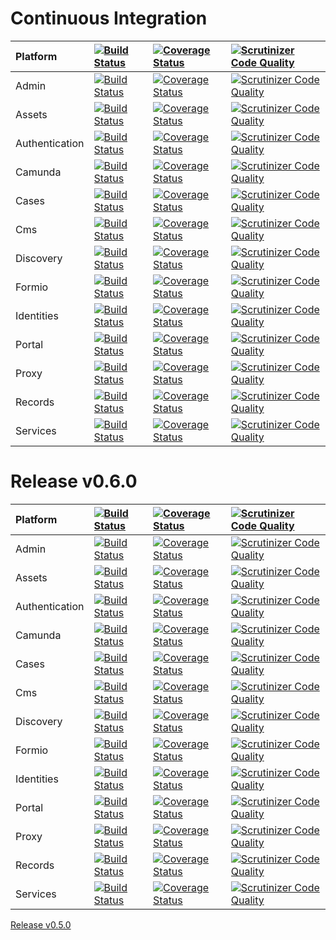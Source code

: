 # Continuous Integration

| Platform | [![Build Status](https://travis-ci.org/DigitalState/Platform.svg?branch=develop)](https://travis-ci.org/DigitalState/Platform) | [![Coverage Status](https://coveralls.io/repos/github/DigitalState/Platform/badge.svg?branch=develop)](https://coveralls.io/github/DigitalState/Platform?branch=develop) | [![Scrutinizer Code Quality](https://scrutinizer-ci.com/g/DigitalState/Platform/badges/quality-score.png?b=develop)](https://scrutinizer-ci.com/g/DigitalState/Platform/?branch=develop) |
| :-- | :-- | :-- | :-- |
| Admin | [![Build Status](https://travis-ci.org/DigitalState/Admin.svg?branch=develop)](https://travis-ci.org/DigitalState/Admin) | [![Coverage Status](https://coveralls.io/repos/github/DigitalState/Admin/badge.svg?branch=develop)](https://coveralls.io/github/DigitalState/Admin?branch=develop) | [![Scrutinizer Code Quality](https://scrutinizer-ci.com/g/DigitalState/Admin/badges/quality-score.png?b=develop)](https://scrutinizer-ci.com/g/DigitalState/Admin/?branch=develop) |
| Assets | [![Build Status](https://travis-ci.org/DigitalState/Assets.svg?branch=develop)](https://travis-ci.org/DigitalState/Assets) | [![Coverage Status](https://coveralls.io/repos/github/DigitalState/Assets/badge.svg?branch=develop)](https://coveralls.io/github/DigitalState/Assets?branch=develop) | [![Scrutinizer Code Quality](https://scrutinizer-ci.com/g/DigitalState/Assets/badges/quality-score.png?b=develop)](https://scrutinizer-ci.com/g/DigitalState/Assets/?branch=develop) |
| Authentication | [![Build Status](https://travis-ci.org/DigitalState/Authentication.svg?branch=develop)](https://travis-ci.org/DigitalState/Authentication) | [![Coverage Status](https://coveralls.io/repos/github/DigitalState/Authentication/badge.svg?branch=develop)](https://coveralls.io/github/DigitalState/Authentication?branch=develop) | [![Scrutinizer Code Quality](https://scrutinizer-ci.com/g/DigitalState/Authentication/badges/quality-score.png?b=develop)](https://scrutinizer-ci.com/g/DigitalState/Authentication/?branch=develop) |
| Camunda | [![Build Status](https://travis-ci.org/DigitalState/Camunda.svg?branch=develop)](https://travis-ci.org/DigitalState/Camunda) | [![Coverage Status](https://coveralls.io/repos/github/DigitalState/Camunda/badge.svg?branch=develop)](https://coveralls.io/github/DigitalState/Camunda?branch=develop) | [![Scrutinizer Code Quality](https://scrutinizer-ci.com/g/DigitalState/Camunda/badges/quality-score.png?b=develop)](https://scrutinizer-ci.com/g/DigitalState/Camunda/?branch=develop) |
| Cases | [![Build Status](https://travis-ci.org/DigitalState/Cases.svg?branch=develop)](https://travis-ci.org/DigitalState/Cases) | [![Coverage Status](https://coveralls.io/repos/github/DigitalState/Cases/badge.svg?branch=develop)](https://coveralls.io/github/DigitalState/Cases?branch=develop) | [![Scrutinizer Code Quality](https://scrutinizer-ci.com/g/DigitalState/Cases/badges/quality-score.png?b=develop)](https://scrutinizer-ci.com/g/DigitalState/Cases/?branch=develop) |
| Cms | [![Build Status](https://travis-ci.org/DigitalState/Cms.svg?branch=develop)](https://travis-ci.org/DigitalState/Cms) | [![Coverage Status](https://coveralls.io/repos/github/DigitalState/Cms/badge.svg?branch=develop)](https://coveralls.io/github/DigitalState/Cms?branch=develop) | [![Scrutinizer Code Quality](https://scrutinizer-ci.com/g/DigitalState/Cms/badges/quality-score.png?b=develop)](https://scrutinizer-ci.com/g/DigitalState/Cms/?branch=develop) |
| Discovery | [![Build Status](https://travis-ci.org/DigitalState/Discovery.svg?branch=develop)](https://travis-ci.org/DigitalState/Discovery) | [![Coverage Status](https://coveralls.io/repos/github/DigitalState/Discovery/badge.svg?branch=develop)](https://coveralls.io/github/DigitalState/Discovery?branch=develop) | [![Scrutinizer Code Quality](https://scrutinizer-ci.com/g/DigitalState/Discovery/badges/quality-score.png?b=develop)](https://scrutinizer-ci.com/g/DigitalState/Discovery/?branch=develop) |
| Formio | [![Build Status](https://travis-ci.org/DigitalState/Formio.svg?branch=develop)](https://travis-ci.org/DigitalState/Formio) | [![Coverage Status](https://coveralls.io/repos/github/DigitalState/Formio/badge.svg?branch=develop)](https://coveralls.io/github/DigitalState/Formio?branch=develop) | [![Scrutinizer Code Quality](https://scrutinizer-ci.com/g/DigitalState/Formio/badges/quality-score.png?b=develop)](https://scrutinizer-ci.com/g/DigitalState/Formio/?branch=develop) |
| Identities | [![Build Status](https://travis-ci.org/DigitalState/Identities.svg?branch=develop)](https://travis-ci.org/DigitalState/Identities) | [![Coverage Status](https://coveralls.io/repos/github/DigitalState/Identities/badge.svg?branch=develop)](https://coveralls.io/github/DigitalState/Identities?branch=develop) | [![Scrutinizer Code Quality](https://scrutinizer-ci.com/g/DigitalState/Identities/badges/quality-score.png?b=develop)](https://scrutinizer-ci.com/g/DigitalState/Identities/?branch=develop) |
| Portal | [![Build Status](https://travis-ci.org/DigitalState/Portal.svg?branch=develop)](https://travis-ci.org/DigitalState/Portal) | [![Coverage Status](https://coveralls.io/repos/github/DigitalState/Portal/badge.svg?branch=develop)](https://coveralls.io/github/DigitalState/Portal?branch=develop) | [![Scrutinizer Code Quality](https://scrutinizer-ci.com/g/DigitalState/Portal/badges/quality-score.png?b=develop)](https://scrutinizer-ci.com/g/DigitalState/Portal/?branch=develop) |
| Proxy | [![Build Status](https://travis-ci.org/DigitalState/Proxy.svg?branch=develop)](https://travis-ci.org/DigitalState/Proxy) | [![Coverage Status](https://coveralls.io/repos/github/DigitalState/Proxy/badge.svg?branch=develop)](https://coveralls.io/github/DigitalState/Proxy?branch=develop) | [![Scrutinizer Code Quality](https://scrutinizer-ci.com/g/DigitalState/Proxy/badges/quality-score.png?b=develop)](https://scrutinizer-ci.com/g/DigitalState/Proxy/?branch=develop) |
| Records | [![Build Status](https://travis-ci.org/DigitalState/Records.svg?branch=develop)](https://travis-ci.org/DigitalState/Records) | [![Coverage Status](https://coveralls.io/repos/github/DigitalState/Records/badge.svg?branch=develop)](https://coveralls.io/github/DigitalState/Records?branch=develop) | [![Scrutinizer Code Quality](https://scrutinizer-ci.com/g/DigitalState/Records/badges/quality-score.png?b=develop)](https://scrutinizer-ci.com/g/DigitalState/Records/?branch=develop) |
| Services | [![Build Status](https://travis-ci.org/DigitalState/Services.svg?branch=develop)](https://travis-ci.org/DigitalState/Services) | [![Coverage Status](https://coveralls.io/repos/github/DigitalState/Services/badge.svg?branch=develop)](https://coveralls.io/github/DigitalState/Services?branch=develop) | [![Scrutinizer Code Quality](https://scrutinizer-ci.com/g/DigitalState/Services/badges/quality-score.png?b=develop)](https://scrutinizer-ci.com/g/DigitalState/Services/?branch=develop) |

# Release v0.6.0

| Platform | [![Build Status](https://travis-ci.org/DigitalState/Platform.svg?branch=0.6.0)](https://travis-ci.org/DigitalState/Platform) | [![Coverage Status](https://coveralls.io/repos/github/DigitalState/Platform/badge.svg?branch=0.6.0)](https://coveralls.io/github/DigitalState/Platform?branch=0.6.0) | [![Scrutinizer Code Quality](https://scrutinizer-ci.com/g/DigitalState/Platform/badges/quality-score.png?b=0.6.0)](https://scrutinizer-ci.com/g/DigitalState/Platform/?branch=0.6.0) |
| :-- | :-- | :-- | :-- |
| Admin | [![Build Status](https://travis-ci.org/DigitalState/Admin.svg?branch=0.6.0)](https://travis-ci.org/DigitalState/Admin) | [![Coverage Status](https://coveralls.io/repos/github/DigitalState/Admin/badge.svg?branch=0.6.0)](https://coveralls.io/github/DigitalState/Admin?branch=0.6.0) | [![Scrutinizer Code Quality](https://scrutinizer-ci.com/g/DigitalState/Admin/badges/quality-score.png?b=0.6.0)](https://scrutinizer-ci.com/g/DigitalState/Admin/?branch=0.6.0) |
| Assets | [![Build Status](https://travis-ci.org/DigitalState/Assets.svg?branch=0.6.0)](https://travis-ci.org/DigitalState/Assets) | [![Coverage Status](https://coveralls.io/repos/github/DigitalState/Assets/badge.svg?branch=0.6.0)](https://coveralls.io/github/DigitalState/Assets?branch=0.6.0) | [![Scrutinizer Code Quality](https://scrutinizer-ci.com/g/DigitalState/Assets/badges/quality-score.png?b=0.6.0)](https://scrutinizer-ci.com/g/DigitalState/Assets/?branch=0.6.0) |
| Authentication | [![Build Status](https://travis-ci.org/DigitalState/Authentication.svg?branch=0.6.0)](https://travis-ci.org/DigitalState/Authentication) | [![Coverage Status](https://coveralls.io/repos/github/DigitalState/Authentication/badge.svg?branch=0.6.0)](https://coveralls.io/github/DigitalState/Authentication?branch=0.6.0) | [![Scrutinizer Code Quality](https://scrutinizer-ci.com/g/DigitalState/Authentication/badges/quality-score.png?b=0.6.0)](https://scrutinizer-ci.com/g/DigitalState/Authentication/?branch=0.6.0) |
| Camunda | [![Build Status](https://travis-ci.org/DigitalState/Camunda.svg?branch=0.6.0)](https://travis-ci.org/DigitalState/Camunda) | [![Coverage Status](https://coveralls.io/repos/github/DigitalState/Camunda/badge.svg?branch=0.6.0)](https://coveralls.io/github/DigitalState/Camunda?branch=0.6.0) | [![Scrutinizer Code Quality](https://scrutinizer-ci.com/g/DigitalState/Camunda/badges/quality-score.png?b=0.6.0)](https://scrutinizer-ci.com/g/DigitalState/Camunda/?branch=0.6.0) |
| Cases | [![Build Status](https://travis-ci.org/DigitalState/Cases.svg?branch=0.6.0)](https://travis-ci.org/DigitalState/Cases) | [![Coverage Status](https://coveralls.io/repos/github/DigitalState/Cases/badge.svg?branch=0.6.0)](https://coveralls.io/github/DigitalState/Cases?branch=0.6.0) | [![Scrutinizer Code Quality](https://scrutinizer-ci.com/g/DigitalState/Cases/badges/quality-score.png?b=0.6.0)](https://scrutinizer-ci.com/g/DigitalState/Cases/?branch=0.6.0) |
| Cms | [![Build Status](https://travis-ci.org/DigitalState/Cms.svg?branch=0.6.0)](https://travis-ci.org/DigitalState/Cms) | [![Coverage Status](https://coveralls.io/repos/github/DigitalState/Cms/badge.svg?branch=0.6.0)](https://coveralls.io/github/DigitalState/Cms?branch=0.6.0) | [![Scrutinizer Code Quality](https://scrutinizer-ci.com/g/DigitalState/Cms/badges/quality-score.png?b=0.6.0)](https://scrutinizer-ci.com/g/DigitalState/Cms/?branch=0.6.0) |
| Discovery | [![Build Status](https://travis-ci.org/DigitalState/Discovery.svg?branch=0.6.0)](https://travis-ci.org/DigitalState/Discovery) | [![Coverage Status](https://coveralls.io/repos/github/DigitalState/Discovery/badge.svg?branch=0.6.0)](https://coveralls.io/github/DigitalState/Discovery?branch=0.6.0) | [![Scrutinizer Code Quality](https://scrutinizer-ci.com/g/DigitalState/Discovery/badges/quality-score.png?b=0.6.0)](https://scrutinizer-ci.com/g/DigitalState/Discovery/?branch=0.6.0) |
| Formio | [![Build Status](https://travis-ci.org/DigitalState/Formio.svg?branch=0.6.0)](https://travis-ci.org/DigitalState/Formio) | [![Coverage Status](https://coveralls.io/repos/github/DigitalState/Formio/badge.svg?branch=0.6.0)](https://coveralls.io/github/DigitalState/Formio?branch=0.6.0) | [![Scrutinizer Code Quality](https://scrutinizer-ci.com/g/DigitalState/Formio/badges/quality-score.png?b=0.6.0)](https://scrutinizer-ci.com/g/DigitalState/Formio/?branch=0.6.0) |
| Identities | [![Build Status](https://travis-ci.org/DigitalState/Identities.svg?branch=0.6.0)](https://travis-ci.org/DigitalState/Identities) | [![Coverage Status](https://coveralls.io/repos/github/DigitalState/Identities/badge.svg?branch=0.6.0)](https://coveralls.io/github/DigitalState/Identities?branch=0.6.0) | [![Scrutinizer Code Quality](https://scrutinizer-ci.com/g/DigitalState/Identities/badges/quality-score.png?b=0.6.0)](https://scrutinizer-ci.com/g/DigitalState/Identities/?branch=0.6.0) |
| Portal | [![Build Status](https://travis-ci.org/DigitalState/Portal.svg?branch=0.6.0)](https://travis-ci.org/DigitalState/Portal) | [![Coverage Status](https://coveralls.io/repos/github/DigitalState/Portal/badge.svg?branch=0.6.0)](https://coveralls.io/github/DigitalState/Portal?branch=0.6.0) | [![Scrutinizer Code Quality](https://scrutinizer-ci.com/g/DigitalState/Portal/badges/quality-score.png?b=0.6.0)](https://scrutinizer-ci.com/g/DigitalState/Portal/?branch=0.6.0) |
| Proxy | [![Build Status](https://travis-ci.org/DigitalState/Proxy.svg?branch=0.6.0)](https://travis-ci.org/DigitalState/Proxy) | [![Coverage Status](https://coveralls.io/repos/github/DigitalState/Proxy/badge.svg?branch=0.6.0)](https://coveralls.io/github/DigitalState/Proxy?branch=0.6.0) | [![Scrutinizer Code Quality](https://scrutinizer-ci.com/g/DigitalState/Proxy/badges/quality-score.png?b=0.6.0)](https://scrutinizer-ci.com/g/DigitalState/Proxy/?branch=0.6.0) |
| Records | [![Build Status](https://travis-ci.org/DigitalState/Records.svg?branch=0.6.0)](https://travis-ci.org/DigitalState/Records) | [![Coverage Status](https://coveralls.io/repos/github/DigitalState/Records/badge.svg?branch=0.6.0)](https://coveralls.io/github/DigitalState/Records?branch=0.6.0) | [![Scrutinizer Code Quality](https://scrutinizer-ci.com/g/DigitalState/Records/badges/quality-score.png?b=0.6.0)](https://scrutinizer-ci.com/g/DigitalState/Records/?branch=0.6.0) |
| Services | [![Build Status](https://travis-ci.org/DigitalState/Services.svg?branch=0.6.0)](https://travis-ci.org/DigitalState/Services) | [![Coverage Status](https://coveralls.io/repos/github/DigitalState/Services/badge.svg?branch=0.6.0)](https://coveralls.io/github/DigitalState/Services?branch=0.6.0) | [![Scrutinizer Code Quality](https://scrutinizer-ci.com/g/DigitalState/Services/badges/quality-score.png?b=0.6.0)](https://scrutinizer-ci.com/g/DigitalState/Services/?branch=0.6.0) |


[Release v0.5.0](v0.5.0.md)

